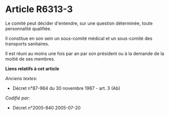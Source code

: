 # Article R6313-3

Le comité peut décider d'entendre, sur une question déterminée, toute personnalité qualifiée.

Il constitue en son sein un sous-comité médical et un sous-comité des transports sanitaires.

Il est réuni au moins une fois par an par son président ou à la demande de la moitié de ses membres.

**Liens relatifs à cet article**

_Anciens textes_:

  - Décret n°87-964 du 30 novembre 1987 - art. 3 (Ab)

_Codifié par_:

  - Décret n°2005-840 2005-07-20
